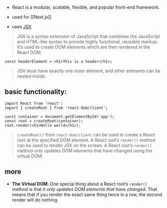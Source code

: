- React is a modular, scalable, flexible, and popular front-end framework.
- used for [[Next.js]]

- uses [JSX](https://www.codecademy.com/resources/docs/react/jsx)
> JSX is a syntax extension of JavaScript that combines the JavaScript and HTML-like syntax to provide highly functional, reusable markup. It’s used to create DOM elements which are then rendered in the React DOM.

`const headerElement = <h1>This is a header</h1>;`

> JSX must have exactly one outer element, and other elements can be nested inside.
## basic functionality:

``` JS
import React from 'react';
import { createRoot } from 'react-dom/client';

const container = document.getElementById('app');
const root = createRoot(container);
root.render(<h1>Hello world</h1>);
```

>`createRoot()` from `react-dom/client` can be used to create a React root at the specified DOM element.
>A React root’s `render()` method can be used to render JSX on the screen.
>A React root’s `render()` method only updates DOM elements that have changed using the virtual DOM.
## more

- **The Virtual DOM**: One special thing about a React root’s `render()` method is that it _only updates DOM elements that have changed_. That means that if you render the exact same thing twice in a row, the second render will do nothing.